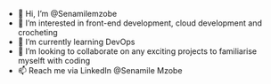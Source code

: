 - 👋 Hi, I’m @Senamilemzobe
- 👀 I’m interested in front-end development, cloud development and crocheting
- 🌱 I’m currently learning DevOps
- 💞️ I’m looking to collaborate on any exciting projects to familiarise myselft with coding
- 📫 Reach me via LinkedIn @Senamile Mzobe

<!---
Senamilemzobe/Senamilemzobe is a ✨ special ✨ repository because its `README.md` (this file) appears on your GitHub profile.
You can click the Preview link to take a look at your changes.
--->
